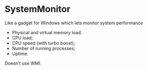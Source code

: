 SystemMonitor
=============

Like a gadget for Windows which lets monitor system performance
- Physical and virtual memory load.
- CPU load;
- CPU speed (with turbo boost);
- Number of running processes;
- Uptime.

Doesn't use WMI.
